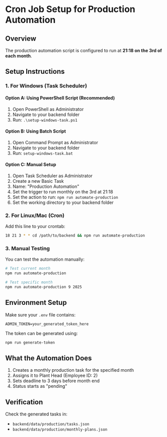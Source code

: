 # Cron Job Setup for Production Automation

## Overview

The production automation script is configured to run at **21:18 on the 3rd of each month**.

## Setup Instructions

### 1. For Windows (Task Scheduler)

#### Option A: Using PowerShell Script (Recommended)

1. Open PowerShell as Administrator
2. Navigate to your backend folder
3. Run: `.\setup-windows-task.ps1`

#### Option B: Using Batch Script

1. Open Command Prompt as Administrator
2. Navigate to your backend folder
3. Run: `setup-windows-task.bat`

#### Option C: Manual Setup

1. Open Task Scheduler as Administrator
2. Create a new Basic Task
3. Name: "Production Automation"
4. Set the trigger to run monthly on the 3rd at 21:18
5. Set the action to run: `npm run automate-production`
6. Set the working directory to your backend folder

### 2. For Linux/Mac (Cron)

Add this line to your crontab:

```bash
18 21 3 * * cd /path/to/backend && npm run automate-production
```

### 3. Manual Testing

You can test the automation manually:

```bash
# Test current month
npm run automate-production

# Test specific month
npm run automate-production 9 2025
```

## Environment Setup

Make sure your `.env` file contains:

```
ADMIN_TOKEN=your_generated_token_here
```

The token can be generated using:

```bash
npm run generate-token
```

## What the Automation Does

1. Creates a monthly production task for the specified month
2. Assigns it to Plant Head (Employee ID: 2)
3. Sets deadline to 3 days before month end
4. Status starts as "pending"

## Verification

Check the generated tasks in:

- `backend/data/production/tasks.json`
- `backend/data/production/monthly-plans.json`
